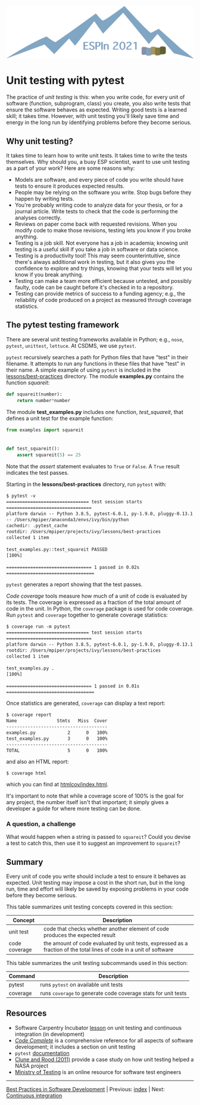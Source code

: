 ![Ivy logo](https://raw.githubusercontent.com/csdms/ivy/main/media/logo.png)

# Unit testing with pytest

The practice of *unit testing* is this:
when you write code,
for every unit of software
(function, subprogram, class) you create,
you also write tests that ensure the software behaves as expected.
Writing good tests is a learned skill; it takes time.
However, with unit testing
you'll likely save time and energy in the long run
by identifying problems before they become serious.


## Why unit testing?

It takes time to learn how to write unit tests.
It takes time to write the tests themselves.
Why should you,
a busy ESP scientist,
want to use unit testing as a part of your work?
Here are some reasons why:

* Models are software, and every piece of code you write should have
  tests to ensure it produces expected results.
* People may be relying on the software you write. Stop bugs before
  they happen by writing tests.
* You're probably writing code to analyze data for your thesis, or for
  a journal article. Write tests to check that the code is performing
  the analyses correctly.
* Reviews on paper come back with requested revisions. When you modify
  code to make those revisions, testing lets you know if you broke
  anything.
* Testing is a job skill. Not everyone has a job in academia; knowing
  unit testing is a useful skill if you take a job in software or data
  science.
* Testing is a productivity tool! This may seem counterintuitive,
  since there's always additional work in testing, but it also gives
  you the confidence to explore and try things, knowing that your
  tests will let you know if you break anything.
* Testing can make a team more efficient because untested, and
  possibly faulty, code can be caught before it's checked in to a repository.
* Testing can provide metrics of success to a funding agency; e.g.,
  the reliability of code produced on a project as measured through
  coverage statistics.


## The pytest testing framework

There are several unit testing frameworks available in Python;
e.g., `nose`, `pytest`, `unittest`, `lettuce`.
At CSDMS, we use `pytest`.

`pytest` recursively searches a path for Python files
that have "test" in their filename.
It attempts to run any functions in these files that have "test" in their name.
A simple example of using `pytest` is included
in the [lessons/best-practices](./) directory.
The module **examples.py** contains the function *squareit*:
```python
def squareit(number):
    return number*number
```

The module **test_examples.py** includes one function,
*test_squareit*,
that defines a unit test for the example function:
```python
from examples import squareit


def test_squareit():
    assert squareit(5) == 25
```
Note that the *assert* statement evaluates to `True` or `False`.
A `True` result indicates the test passes.

Starting in the **lessons/best-practices** directory,
run `pytest` with:
```
$ pytest -v
=============================== test session starts ================================
platform darwin -- Python 3.8.5, pytest-6.0.1, py-1.9.0, pluggy-0.13.1 -- /Users/mpiper/anaconda3/envs/ivy/bin/python
cachedir: .pytest_cache
rootdir: /Users/mpiper/projects/ivy/lessons/best-practices
collected 1 item

test_examples.py::test_squareit PASSED                                       [100%]

================================ 1 passed in 0.02s =================================
```
`pytest` generates a report showing that the test passes.

*Code coverage* tools measure how much of a unit of code
is evaluated by its tests.
The coverage is expressed as a fraction of the total amount of code in the unit.
In Python,
the `coverage` package is used for code coverage.
Run `pytest` and `coverage` together to generate coverage statistics:
```
$ coverage run -m pytest
=============================== test session starts ================================
platform darwin -- Python 3.8.5, pytest-6.0.1, py-1.9.0, pluggy-0.13.1
rootdir: /Users/mpiper/projects/ivy/lessons/best-practices
collected 1 item

test_examples.py .                                                           [100%]

================================ 1 passed in 0.01s =================================
```

Once statistics are generated, `coverage` can display a text report:
```
$ coverage report
Name               Stmts   Miss  Cover
--------------------------------------
examples.py            2      0   100%
test_examples.py       3      0   100%
--------------------------------------
TOTAL                  5      0   100%
```
and also an HTML report:
```
$ coverage html
```
which you can find at [htmlcov/index.html](./htmlcov/index.html).

It's important to note that while
a coverage score of 100% is the goal for any project,
the number itself isn't that important;
it simply gives a developer a guide
for where more testing can be done.


### A question, a challenge

What would happen when a string is passed to `squareit`?
Could you devise a test to catch this,
then use it to suggest an improvement to `squareit`?


## Summary

Every unit of code you write should include a test
to ensure it behaves as expected.
Unit testing may impose a cost in the short run,
but in the long run,
time and effort will likely be saved
by exposing problems in your code before they become serious.

This table summarizes unit testing concepts covered in this section:

| Concept       | Description
| ------------- | -----------
| unit test     | code that checks whether another element of code produces the expected result
| code coverage | the amount of code evaluated by unit tests, expressed as a fraction of the total lines of code in a unit of software

This table summarizes the unit testing subcommands used in this section:

| Command  | Description
| -------- | -----------
| pytest   | runs `pytest` on available unit tests
| coverage | runs `coverage` to generate code coverage stats for unit tests


## Resources

* Software Carpentry Incubator [lesson](http://carpentries-incubator.github.io/python-testing/) on unit testing and continuous integration (in development)
* [*Code Complete*](https://wikipedia.org/wiki/Code_Complete) is a
  comprehensive reference for all aspects of software development;
  it includes a section on unit testing
* `pytest` [documentation](https://docs.pytest.org)
* [Clune and Rood (2011)](../../media/clune2011software.pdf) provide a case study on how unit testing helped a NASA project
* [Ministry of Testing](https://ministryoftesting.com) is an online
  resource for software test engineers

___

[Best Practices in Software Development](./index.md) |
Previous: [index](./index.md) |
Next: [Continuous integration](./continuous-integration.md)
